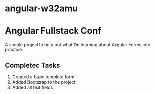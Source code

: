# angular-w32amu
# Angular Fullstack Conf

A simple project to help put what I'm learning about Angular Forms into practice.

## Completed Tasks

1. Created a basic template form
2. Added Bootstrap to the project
3. Added all text fields